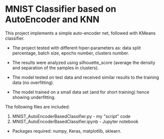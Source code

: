 # MNIST Classifier based on AutoEncoder and KNN

This project implements a simple auto-encoder net, followed with KMeans classifier.


* The project tested with different hiper-parameters as: data split percentage, batch size, epochs number, clusters number.

* The results were analyzed using silhouette_score (average the density and separation of the samples in clusters).

* The model tested on test data and received similar results to the training data (no overfitting).

* The model trained on a small data set (and for short training) hence showing underfitting. 



The following files are included:
1. MNIST_AutoEncoderBasedClassifier.py - my "script" code
2. MNIST_AutoEncoderBasedClassifier.ipynb - Jupyter notebook 
* Packages required: numpy, Keras, matplotlib, sklearn.  
 
